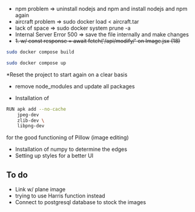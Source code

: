 * npm problem => uninstall nodejs and npm and install nodejs and npm again
* aircraft problem => sudo docker load < aircraft.tar
* lack of space => sudo docker system prune -a
* Internal Server Error 500 => save the file internally and make changes
* <del>1. w/ const response = await fetch('/api/modify/' on Image.jsx (18) </del>

```sh
sudo docker compose build
```

```sh
sudo docker compose up
```

*Reset the project to start again on a clear basis
* remove node_modules and update all packages

* Installation of
```sh
RUN apk add --no-cache
    jpeg-dev
    zlib-dev \
    libpng-dev
```
for the good functioning of Pillow (image editing)
* Installation of numpy to determine the edges
* Setting up styles for a better UI


## To do
* Link w/ plane image
* trying to use Harris function instead
* Connect to postgresql database to stock the images